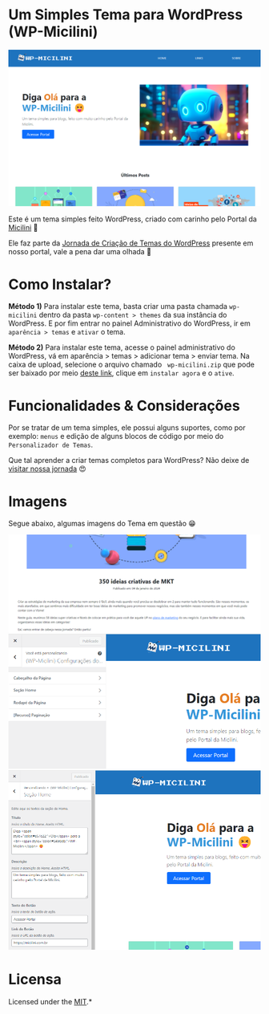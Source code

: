 # Um Simples Tema para WordPress (WP-Micilini)

![Tela 01](https://github.com/micilini/wp-micilini/blob/main/assets/img/tela-01.png)

Este é um tema simples feito WordPress, criado com carinho pelo Portal da [Micilini](https://micilini.com) 🤖

Ele faz parte da [Jornada de Criação de Temas do WordPress](https://micilini.com/conteudos/wordpress) presente em nosso portal, vale a pena dar uma olhada 👀

# Como Instalar?

**Método 1)** Para instalar este tema, basta criar uma pasta chamada ```wp-micilini``` dentro da pasta ```wp-content > themes``` da sua instância do WordPress. E por fim entrar no painel Administrativo do WordPress, ir em ```aparência > temas``` e ```ativar``` o tema.

**Método 2)** Para instalar este tema, acesse o painel administrativo do WordPress, vá em aparência > temas > adicionar tema > enviar tema. Na caixa de upload, selecione o arquivo chamado ``` wp-micilini.zip``` que pode ser baixado por meio [deste link](https://github.com/micilini/wp-micilini/blob/main/wp-micilini.zip), clique em ```instalar agora``` e o ```ative```.

# Funcionalidades & Considerações

Por se tratar de um tema simples, ele possui alguns suportes, como por exemplo: ```menus``` e edição de alguns blocos de código por meio do ```Personalizador de Temas```.

Que tal aprender a criar temas completos para WordPress? Não deixe de [visitar nossa jornada](https://micilini.com/conteudos/wordpress) 😍

# Imagens

Segue abaixo, algumas imagens do Tema em questão 😁

![Tela 02](https://github.com/micilini/wp-micilini/blob/main/assets/img/tela-02.png)
![Tela 03](https://github.com/micilini/wp-micilini/blob/main/assets/img/tela-03.png)
![Tela 04](https://github.com/micilini/wp-micilini/blob/main/assets/img/tela-04.png)

# Licensa

Licensed under the [MIT](https://github.com/git/git-scm.com/blob/main/MIT-LICENSE.txt).*




